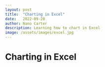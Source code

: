 ```yaml
---
layout: post
title:  "Charting in Excel"
date:   2022-09-28
author: Nano Carter
description: Learning how to chart in Excel
image: /assets/images/excel.jpg
---
```


# Charting in Excel


